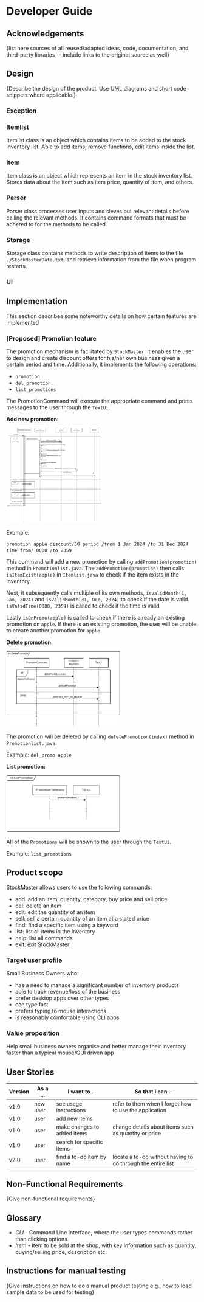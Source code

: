 # Developer Guide

## Acknowledgements

{list here sources of all reused/adapted ideas, code, documentation, and third-party libraries -- include links to the original source as well}

## Design

{Describe the design of the product. Use UML diagrams and short code snippets where applicable.}
### Exception
### Itemlist
Itemlist class is an object which contains items to be added to the stock inventory list. Able to add items, remove functions, edit items inside
the list.
### Item
Item class is an object which represents an item in the stock inventory list. Stores data about the item such as item price, 
quantity of item, and others.
### Parser
Parser class processes user inputs and sieves out relevant details before calling the relevant methods.
It contains command formats that must be adhered to for the methods to be called.
### Storage
Storage class contains methods to write description of items to the file `./StockMasterData.txt`, 
and retrieve information from the file when program restarts.
### UI

## Implementation

This section describes some noteworthy details on how certain features are implemented

### [Proposed] Promotion feature

The promotion mechanism is facilitated by `StockMaster`. It enables the user to design and create discount offers for his/her 
own business given a certain period and time. Additionally, it implements the following operations:
* `promotion`
* `del_promotion`
* `list_promotions`


The PromotionCommand will execute the appropriate command and prints messages to the user through the `TextUi`.

**Add new promotion:**

<img src="./Diagrams/AddPromotion.png" alt="Alt Text" width="250" height="250">

Example: 

```
promotion apple discount/50 period /from 1 Jan 2024 /to 31 Dec 2024 time from/ 0000 /to 2359
```
This command will add a new promotion by calling `addPromotion(promotion)` method in `Promotionlist.java`. The 
`addPromotion(promotion)` then calls `isItemExist(apple)` in `Itemlist.java` to check if the item exists in the inventory. 

Next, it subsequently calls multiple of its own methods, `isValidMonth(1, Jan, 2024)` and `isValidMonth(31, Dec, 2024)` 
to check if the date is valid. `isValidTime(0000, 2359)` is called to check if the time is valid 

Lastly `isOnPromo(apple)` is called to check if there is already an existing promotion on `apple`. If there is an existing
promotion, the user will be unable to create another promotion for `apple`.

**Delete promotion:**

<img src="./Diagrams/DeletePromo.png" alt="Alt Text" width="300" height="200">

The promotion will be deleted by calling `deletePromotion(index)` method in `Promotionlist.java`. 

Example: `del_promo apple`

**List promotion:**

<img src="./Diagrams/ListPromotion.png" alt="Alt Text" width="300" height="150">

All of the `Promotions` will be shown to the user through the `TextUi`. 

Example: `list_promotions`

## Product scope
StockMaster allows users to use the following commands:
* add: add an item, quantity, category, buy price and sell price
* del: delete an item
* edit: edit the quantity of an item
* sell: sell a certain quantity of an item at a stated price
* find: find a specific item using a keyword
* list: list all items in the inventory
* help: list all commands
* exit: exit StockMaster

### Target user profile

Small Business Owners who:
* has a need to manage a significant number of inventory products
* able to track revenue/loss of the business
* prefer desktop apps over other types
* can type fast
* prefers typing to mouse interactions
* is reasonably comfortable using CLI apps

### Value proposition

Help small business owners organise and better manage their inventory faster than 
a typical mouse/GUI driven app


## User Stories

|Version| As a ... | I want to ...               | So that I can ...                                          |
|--------|----------|-----------------------------|------------------------------------------------------------|
|v1.0|new user| see usage instructions      | refer to them when I forget how to use the application     |
|v1.0|user| add new items               |                                                            |
|v1.0|user| make changes to added items | change details about items such as quantity or price       |
|v1.0|user| search for specific items   ||
|v2.0|user| find a to-do item by name   | locate a to-do without having to go through the entire list |

## Non-Functional Requirements

{Give non-functional requirements}

## Glossary

* *CLI* - Command Line Interface, where the user types commands rather than clicking options.
* *Item* - Item to be sold at the shop, with key information such as quantity, buying/selling price, description etc.

## Instructions for manual testing

{Give instructions on how to do a manual product testing e.g., how to load sample data to be used for testing}
